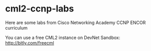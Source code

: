 # cml2-ccnp-labs
Here are some labs from Cisco Networking Academy CCNP ENCOR curriculum

You can use a free CML2 instance on DevNet Sandbox: http://bitly.com/freecml
